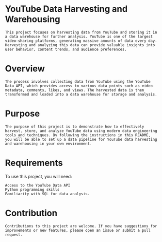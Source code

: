 
# YouTube Data Harvesting and Warehousing

    This project focuses on harvesting data from YouTube and storing it in a data warehouse for further analysis. YouTube is one of the largest video-sharing platforms, generating massive amounts of data every day. Harvesting and analyzing this data can provide valuable insights into user behavior, content trends, and audience preferences.

#  Overview
    The process involves collecting data from YouTube using the YouTube Data API, which provides access to various data points such as video metadata, comments, likes, and views. The harvested data is then transformed and loaded into a data warehouse for storage and analysis.

# Purpose
    The purpose of this project is to demonstrate how to effectively harvest, store, and analyze YouTube data using modern data engineering tools and techniques. By following the instructions in this README, you will be able to set up a data pipeline for YouTube data harvesting and warehousing in your own environment.

# Requirements

To use this project, you will need:

    Access to the YouTube Data API
    Python programming skills
    Familiarity with SQL for data analysis.

# Contribution

    Contributions to this project are welcome. If you have suggestions for improvements or new features, please open an issue or submit a pull request.